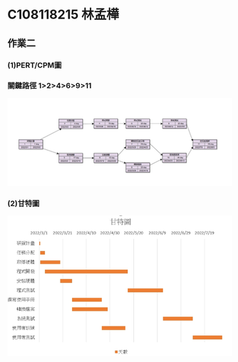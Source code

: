# C108118215 林孟樺
## 作業二

### (1)PERT/CPM圖
### 關鍵路徑 1>2>4>6>9>11
![PERT](1634015258919.jpg "PERT")
### (2)甘特圖
![甘特圖](1634015883515.jpg "甘特圖")
